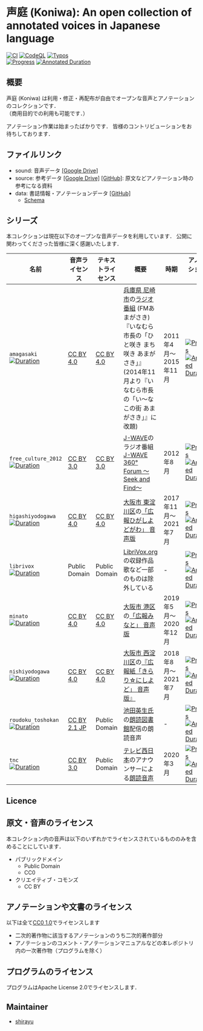 
# 声庭 (Koniwa): An open collection of annotated voices in Japanese language

[![CI](https://github.com/koniwa/koniwa/actions/workflows/ci.yml/badge.svg)](https://github.com/koniwa/koniwa/actions/workflows/ci.yml)
[![CodeQL](https://github.com/koniwa/koniwa/actions/workflows/codeql-analysis.yml/badge.svg)](https://github.com/koniwa/koniwa/actions/workflows/codeql-analysis.yml)
[![Typos](https://github.com/koniwa/koniwa/actions/workflows/typos.yml/badge.svg)](https://github.com/koniwa/koniwa/actions/workflows/typos.yml)
<br>
[![Progress](https://koniwa.github.io/koniwa/badge/total.progress.svg)](https://koniwa.github.io/koniwa/stat.json)
[![Annotated Duration](https://koniwa.github.io/koniwa/badge/total.duration_done.svg)](https://koniwa.github.io/koniwa/stat.json)

## 概要

声庭 (Koniwa) は利用・修正・再配布が自由でオープンな音声とアノテーションのコレクションです．  
（商用目的での利用も可能です．）

アノテーション作業は始まったばかりです．
皆様のコントリビューションをお待ちしております．

## ファイルリンク

- sound: 音声データ [[Google Drive]](https://drive.google.com/drive/folders/1edUnYJpT8y0ZmAQSE_fJPQ6VnNBS6qWA)
- source: 参考データ [[Google Drive]](https://drive.google.com/drive/folders/1yLZtynAznjVepfAgEVFtbiP0xhCGMmo2) [[GitHub]](source): 原文などアノテーション時の参考になる資料
- data: 書誌情報・アノテーションデータ [[GitHub]](data)
    - [Schema](scripts/schema.py)

## シリーズ

本コレクションは現在以下のオープンな音声データを利用しています．
公開に関わってくださった皆様に深く感謝いたします．

| 名前 | 音声ライセンス | テキストライセンス | 概要 | 時期 | アノテーション状況 |
| --- | --- | --- | --- | --- | --- |
| ``amagasaki``<br>[![Duration](https://koniwa.github.io/koniwa/badge/amagasaki.duration_total.svg)](https://koniwa.github.io/koniwa/stat.json) | [CC BY 4.0](https://creativecommons.org/licenses/by/4.0/deed.ja) | [CC BY 4.0](https://creativecommons.org/licenses/by/4.0/deed.ja) | [兵庫県 尼崎市](https://www.city.amagasaki.hyogo.jp/)の[ラジオ番組](https://www.city.amagasaki.hyogo.jp/op_data/1000916/1001317/1001355.html) (FMあまがさき)<br>『いなむら市長の「ひと咲き まち咲き あまがさき」』<br>(2014年11月より『いなむら市長の「い～なこの街 あまがさき」』に改題) | 2011年4月〜2015年11月 | [![Progress](https://koniwa.github.io/koniwa/badge/amagasaki.progress.svg)](https://koniwa.github.io/koniwa/stat.json)<br>[![Annotated Duration](https://koniwa.github.io/koniwa/badge/amagasaki.duration_done.svg)](https://koniwa.github.io/koniwa/stat.json) |
| ``free_culture_2012``<br>[![Duration](https://koniwa.github.io/koniwa/badge/free_culture_2012.duration_total.svg)](https://koniwa.github.io/koniwa/stat.json) | [CC BY 3.0](https://creativecommons.org/licenses/by/3.0/deed.ja) | [CC BY 3.0](https://creativecommons.org/licenses/by/3.0/deed.ja) | [J-WAVE](https://www.j-wave.co.jp/)のラジオ番組 [J-WAVE 360° Forum 〜Seek and Find〜](https://soundcloud.com/jwave360) | 2012年8月 | [![Progress](https://koniwa.github.io/koniwa/badge/free_culture_2012.progress.svg)](https://koniwa.github.io/koniwa/stat.json)<br>[![Annotated Duration](https://koniwa.github.io/koniwa/badge/free_culture_2012.duration_done.svg)](https://koniwa.github.io/koniwa/stat.json) |
| ``higashiyodogawa``<br>[![Duration](https://koniwa.github.io/koniwa/badge/higashiyodogawa.duration_total.svg)](https://koniwa.github.io/koniwa/stat.json) | [CC BY 4.0](https://creativecommons.org/licenses/by/4.0/deed.ja) | [CC BY 4.0](https://creativecommons.org/licenses/by/4.0/deed.ja) |[大阪市 東淀川区](https://www.city.osaka.lg.jp/higashiyodogawa/)の[「広報ひがしよどがわ」 音声版](https://www.city.osaka.lg.jp/higashiyodogawa/category/3274-1-0-0-0-0-0-0-0-0.html) | 2017年11月〜2021年7月 | [![Progress](https://koniwa.github.io/koniwa/badge/higashiyodogawa.progress.svg)](https://koniwa.github.io/koniwa/stat.json)<br>[![Annotated Duration](https://koniwa.github.io/koniwa/badge/higashiyodogawa.duration_done.svg)](https://koniwa.github.io/koniwa/stat.json) |
| ``librivox``<br>[![Duration](https://koniwa.github.io/koniwa/badge/librivox.duration_total.svg)](https://koniwa.github.io/koniwa/stat.json) | Public Domain | Public Domain |[LibriVox.org](https://librivox.org/)の収録作品<br>歌など一部のものは除外している | - | [![Progress](https://koniwa.github.io/koniwa/badge/librivox.progress.svg)](https://koniwa.github.io/koniwa/stat.json)<br>[![Annotated Duration](https://koniwa.github.io/koniwa/badge/librivox.duration_done.svg)](https://koniwa.github.io/koniwa/stat.json) |
| ``minato``<br>[![Duration](https://koniwa.github.io/koniwa/badge/minato.duration_total.svg)](https://koniwa.github.io/koniwa/stat.json) | [CC BY 4.0](https://creativecommons.org/licenses/by/4.0/deed.ja) |[CC BY 4.0](https://creativecommons.org/licenses/by/4.0/deed.ja) | [大阪市 港区](https://www.city.osaka.lg.jp/minato/)の[「広報みなと」 音声版](https://www.city.osaka.lg.jp/minato/category/3179-4-0-0-0-0-0-0-0-0.html) | 2019年5月〜2020年12月 | [![Progress](https://koniwa.github.io/koniwa/badge/minato.progress.svg)](https://koniwa.github.io/koniwa/stat.json)<br>[![Annotated Duration](https://koniwa.github.io/koniwa/badge/minato.duration_done.svg)](https://koniwa.github.io/koniwa/stat.json) |
| ``nishiyodogawa``<br>[![Duration](https://koniwa.github.io/koniwa/badge/nishiyodogawa.duration_total.svg)](https://koniwa.github.io/koniwa/stat.json) | [CC BY 4.0](https://creativecommons.org/licenses/by/4.0/deed.ja) | [CC BY 4.0](https://creativecommons.org/licenses/by/4.0/deed.ja) | [大阪市 西淀川区](https://www.city.osaka.lg.jp/nishiyodogawa/)の[『広報紙「きらり☆にしよど」 音声版』](https://www.city.osaka.lg.jp/nishiyodogawa/category/3258-6-0-0-0-0-0-0-0-0.html)| 2018年8月〜2021年7月 | [![Progress](https://koniwa.github.io/koniwa/badge/nishiyodogawa.progress.svg)](https://koniwa.github.io/koniwa/stat.json)<br>[![Annotated Duration](https://koniwa.github.io/koniwa/badge/nishiyodogawa.duration_done.svg)](https://koniwa.github.io/koniwa/stat.json) |
| ``roudoku_toshokan``<br>[![Duration](https://koniwa.github.io/koniwa/badge/roudoku_toshokan.duration_total.svg)](https://koniwa.github.io/koniwa/stat.json) | [CC BY 2.1 JP](https://creativecommons.org/licenses/by-sa/2.1/jp/) | Public Domain | [池田英生氏](http://nergui.sakura.ne.jp/who.html)の[朗読図書館](http://nergui.sakura.ne.jp/library.html)配信の朗読音声 | - | [![Progress](https://koniwa.github.io/koniwa/badge/roudoku_toshokan.progress.svg)](https://koniwa.github.io/koniwa/stat.json)<br>[![Annotated Duration](https://koniwa.github.io/koniwa/badge/roudoku_toshokan.duration_done.svg)](https://koniwa.github.io/koniwa/stat.json) |
|``tnc``<br>[![Duration](https://koniwa.github.io/koniwa/badge/tnc.duration_total.svg)](https://koniwa.github.io/koniwa/stat.json) | [CC BY 3.0](https://creativecommons.org/licenses/by/3.0/deed.ja) | Public Domain | [テレビ西日本](https://www.tnc.co.jp/)のアナウンサーによる[朗読音声](https://www.tnc.co.jp/forchildren/roudoku) | 2020年3月 | [![Progress](https://koniwa.github.io/koniwa/badge/tnc.progress.svg)](https://koniwa.github.io/koniwa/stat.json)<br>[![Annotated Duration](https://koniwa.github.io/koniwa/badge/tnc.duration_done.svg)](https://koniwa.github.io/koniwa/stat.json) |

## Licence

## 原文・音声のライセンス

本コレクション内の音声は以下のいずれかでライセンスされているもののみを含めることにしています．

- パブリックドメイン
    - Public Domain
    - CC0
- クリエイティブ・コモンズ
    - CC BY

## アノテーションや文書のライセンス

以下は全て[CC0 1.0](https://creativecommons.org/publicdomain/zero/1.0/)でライセンスします

- 二次的著作物に該当するアノテーションのうち二次的著作部分
- アノテーションのコメント・アノテーションマニュアルなどの本レポジトリ内の一次著作物（プログラムを除く）

## プログラムのライセンス

プログラムはApache License 2.0でライセンスします．

## Maintainer

- [shirayu](https://github.com/shirayu)
